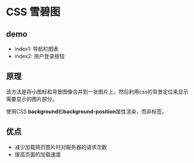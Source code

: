 # CSS 雪碧图

## demo

- index1: 导航栏图表
- index2: 用户登录按钮

## 原理

该方法是将小图标和背景图像合并到一张图片上，然后利用css的背景定位来显示需要显示的图片部分。

使用CSS **background**和**background-position**属性渲染，而非<img>标签。

## 优点

- 减少加载网页图片时对服务器的请求次数
- 提高页面的加载速度